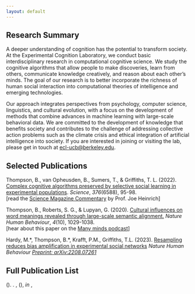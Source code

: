 ```yaml
---
layout: default
---
```


## Research Summary
A deeper understanding of cognition has the potential to transform society. At the Experimental Cognition Laboratory, we conduct basic interdisciplinary research in computational cognitive science. We study the cognitive algorithms that allow people to make discoveries, learn from others, communicate knowledge creatively, and reason about each other’s minds. The goal of our research is to better incorporate the richness of human social interaction into computational theories of intelligence and emerging technologies. 

Our approach integrates perspectives from psychology, computer science, linguistics, and cultural evolution, with a focus on the development of methods that combine advances in machine learning with large-scale behavioral data. We are committed to the development of knowledge that benefits society and contributes to the challenge of addressing collective action problems such as the climate crisis and ethical integration of artificial intelligence into society. If you are interested in joining or visiting the lab, please get in touch at <a href="mailto:ecl-ucb@berkeley.edu">ecl-ucb@berkeley.edu</a>.    


<h2>Selected Publications</h2>
<p>Thompson, B., van Opheusden, B., Sumers, T., & Griffiths, T. L. (2022). <a href="https://www.science.org/doi/10.1126/science.abn0915">Complex cognitive algorithms preserved by selective social learning in experimental populations</a>. <i>Science</i>, <i>376</i>(6588), 95-98. 
  <br>[read the <a href="https://www.science.org/doi/10.1126/science.abo0713">Science Magazine Commentary</a> by Prof. Joe Heinrich]</p>

<p>Thompson, B., Roberts, S. G., & Lupyan, G. (2020). <a href="https://www.nature.com/articles/s41562-020-0924-8">Cultural influences on word meanings revealed through large-scale semantic alignment.</a> <i>Nature Human Behaviour</i>, <i>4</i>(10), 1029-1038. 
<br>[hear about this paper on the <a href="https://manyminds.libsyn.com/lost-in-translation">Many minds podcast</a>]</p>

<p>Hardy, M.<D class="sup">*</D>, Thompson, B.<D class="sup">*</D>, Krafft, P.M., Griffiths, T.L. (2023). <a href="https://www.nature.com/articles/s41562-023-01715-5">Resampling reduces bias amplification in experimental social networks</a> <i>Nature Human Behaviour <a href="arXiv:2208.07261">Preprint: arXiv:2208.07261</a></i></p>


<h2>Full Publication List</h2>
<!-- This is the formatting template for publication entriess -->
<!-- see https://github.com/pcooksey/bibtex-js/wiki/Customizable-Template#customize-publications for more details -->
<bibtex src="/assets/tmp.bib"></bibtex>
<div id="bibtex_display"></div>
<div class="bibtex_template">
<!-- <span class="if year"> -->
  <span class="author"></span> 
  (<span class="year"></span>).
  <span class="title"></span>.
  <span class="if BIBTEXTYPEKEY==ARTICLE">
    <span class="journal" style="font-style: italic;"></span>,
    <span class="volume" style="font-style: italic;"></span><span class="if number">(<span class="number"></span>)</span>,
  </span>

  <span class="if BIBTEXTYPEKEY==INPROCEEDINGS">
    <span class="booktitle" style="font-style: italic;">in </span>,
    <!-- <span class="volume" style="font-style: italic;"></span><span class="if number">(<span class="number"></span>)</span>, -->
  </span>
  <span class="if pages"><span class="pages"></span></span>
  <span class="if doi">
    <!-- <br> -->
    <a class="bibtexVar" href="http://dx.doi.org/+DOI+" extra="doi"><span class="doi"></span></a>
  </span>
  <br>
  <br>
</div>